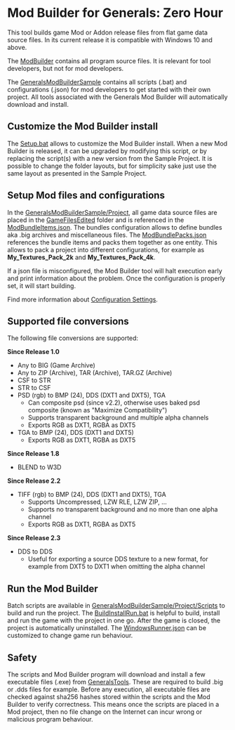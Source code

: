 # Mod Builder for Generals: Zero Hour

This tool builds game Mod or Addon release files from flat game data source files. In its current release it is compatible with Windows 10 and above.

The [ModBuilder](ModBuilder) contains all program source files. It is relevant for tool developers, but not for mod developers.

The [GeneralsModBuilderSample](https://github.com/TheSuperHackers/GeneralsModBuilderSample) contains all scripts (.bat) and configurations (.json) for mod developers to get started with their own project. All tools associated with the Generals Mod Builder will automatically download and install.

## Customize the Mod Builder install

The [Setup.bat](https://github.com/TheSuperHackers/GeneralsModBuilderSample/tree/main/Project/Scripts/Windows/Setup.bat) allows to customize the Mod Builder install. When a new Mod Builder is released, it can be upgraded by modifying this script, or by replacing the script(s) with a new version from the Sample Project. It is possible to change the folder layouts, but for simplicity sake just use the same layout as presented in the Sample Project.

## Setup Mod files and configurations

In the [GeneralsModBuilderSample/Project](https://github.com/TheSuperHackers/GeneralsModBuilderSample/tree/main/Project), all game data source files are placed in the [GameFilesEdited](https://github.com/TheSuperHackers/GeneralsModBuilderSample/tree/main/Project/GameFilesEdited) folder and is referenced in the [ModBundleItems.json](https://github.com/TheSuperHackers/GeneralsModBuilderSample/tree/main/Project/ModBundleItems.json). The bundles configuration allows to define bundles aka .big archives and miscellaneous files. The [ModBundlePacks.json](https://github.com/TheSuperHackers/GeneralsModBuilderSample/tree/main/Project/ModBundlePacks.json) references the bundle items and packs them together as one entity. This allows to pack a project into different configurations, for example as **My_Textures_Pack_2k** and **My_Textures_Pack_4k**.

If a json file is misconfigured, the Mod Builder tool will halt execution early and print information about the problem. Once the configuration is properly set, it will start building.

Find more information about [Configuration Settings](SETTINGS.md).

## Supported file conversions

The following file conversions are supported:

**Since Release 1.0**

* Any to BIG (Game Archive)
* Any to ZIP (Archive), TAR (Archive), TAR.GZ (Archive)
* CSF to STR
* STR to CSF
* PSD (rgb) to BMP (24), DDS (DXT1 and DXT5), TGA
  * Can composite psd (since v2.2), otherwise uses baked psd composite (known as "Maximize Compatibility")
  * Supports transparent background and multiple alpha channels
  * Exports RGB as DXT1, RGBA as DXT5
* TGA to BMP (24), DDS (DXT1 and DXT5)
  * Exports RGB as DXT1, RGBA as DXT5

**Since Release 1.8**

* BLEND to W3D

**Since Release 2.2**

* TIFF (rgb) to BMP (24), DDS (DXT1 and DXT5), TGA
  * Supports Uncompressed, LZW RLE, LZW ZIP, ...
  * Supports no transparent background and no more than one alpha channel
  * Exports RGB as DXT1, RGBA as DXT5

**Since Release 2.3**

* DDS to DDS
  * Useful for exporting a source DDS texture to a new format, for example from DXT5 to DXT1 when omitting the alpha channel

## Run the Mod Builder

Batch scripts are available in [GeneralsModBuilderSample/Project/Scripts](https://github.com/TheSuperHackers/GeneralsModBuilderSample/tree/main/Project/Scripts) to build and run the project. The [BuildInstallRun.bat](https://github.com/TheSuperHackers/GeneralsModBuilderSample/tree/main/Project/Scripts/BuildInstallRun.bat) is helpful to build, install and run the game with the project in one go. After the game is closed, the project is automatically uninstalled. The [WindowsRunner.json](https://github.com/TheSuperHackers/GeneralsModBuilderSample/tree/main/Project/Scripts/Windows/WindowsRunner.json) can be customized to change game run behaviour.

## Safety

The scripts and Mod Builder program will download and install a few executable files (.exe) from [GeneralsTools](https://github.com/TheSuperHackers/GeneralsTools). These are required to build .big or .dds files for example. Before any execution, all executable files are checked against sha256 hashes stored within the scripts and the Mod Builder to verify correctness. This means once the scripts are placed in a Mod project, then no file change on the Internet can incur wrong or malicious program behaviour.
